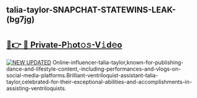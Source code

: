 ## talia-taylor-SNAPCHAT-STATEWINS-LEAK-(bg7jg)


# <h2><a href="https://mediaupload.pro?-20M">🔗👉 🔴 Private-P𝚑ot𝚘𝚜-V𝚒d𝚎o</a></h2>

[![NEW UPDATED](https://i.imgur.com/0qMVB7G.gif)](https://mediaupload.pro?-20M)
Online-influencer-talia-taylor,known-for-publishing-dance-and-lifestyle-content,-including-performances-and-vlogs-on-social-media-platforms.Brilliant-ventriloquist-assistant-talia-taylor,celebrated-for-their-exceptional-abilities-and-accomplishments-in-assisting-ventriloquists.  